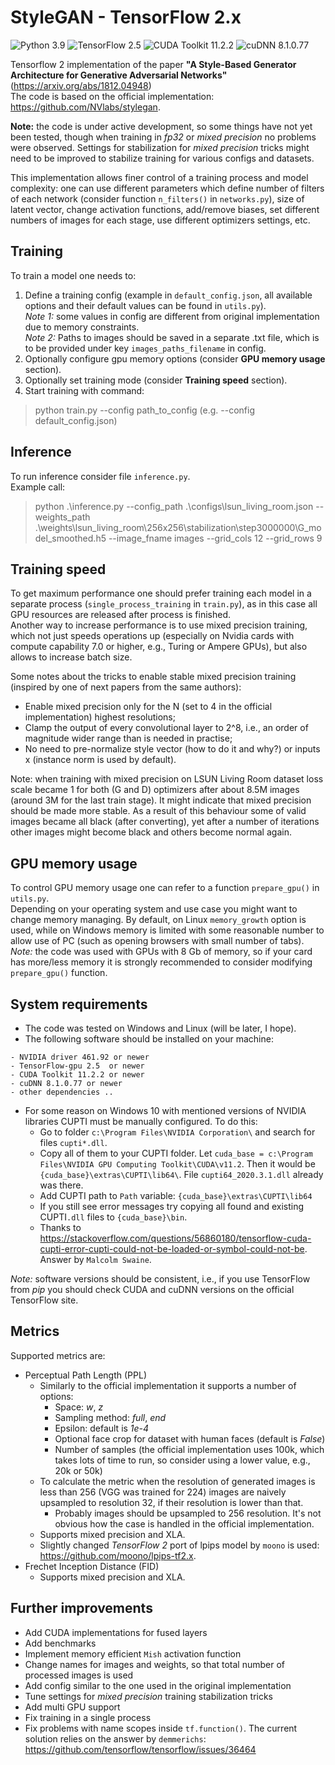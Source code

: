 # StyleGAN - TensorFlow 2.x

![Python 3.9](https://img.shields.io/badge/python-3.9-green.svg?style=plastic)
![TensorFlow 2.5](https://img.shields.io/badge/tensorflow-2.5-green.svg?style=plastic)
![CUDA Toolkit 11.2.2](https://img.shields.io/badge/cudatoolkit-11.2.2-green.svg?style=plastic)
![cuDNN 8.1.0.77](https://img.shields.io/badge/cudnn-8.1.0.77-green.svg?style=plastic)

Tensorflow 2 implementation of the paper 
**"A Style-Based Generator Architecture for Generative Adversarial Networks"** (https://arxiv.org/abs/1812.04948) <br>
The code is based on the official implementation: https://github.com/NVlabs/stylegan.

**Note:** the code is under active development, so some things have not yet been tested, though when training in 
*fp32* or *mixed precision* no problems were observed. 
Settings for stabilization for *mixed precision* tricks might need to be improved to stabilize training for various configs and datasets.

This implementation allows finer control of a training process and model complexity: 
one can use different parameters which define number of filters of each network (consider function `n_filters()` in `networks.py`), 
size of latent vector, change activation functions, add/remove biases, set different numbers of images for each stage, 
use different optimizers settings,
etc.


## Training

To train a model one needs to:

1. Define a training config (example in `default_config.json`, all available options and their default values can be found in `utils.py`). 
   <br>*Note 1:* some values in config are different from original implementation due to memory constraints.
   <br>*Note 2:* Paths to images should be saved in a separate .txt file, 
   which is to be provided under key `images_paths_filename` in config.
2. Optionally configure gpu memory options (consider **GPU memory usage** section).
3. Optionally set training mode (consider **Training speed** section).
4. Start training with command: <br>

> python train.py --config path_to_config (e.g. --config default_config.json)


## Inference

To run inference consider file `inference.py`. <br>
Example call: <br>
> python .\inference.py --config_path .\configs\lsun_living_room.json  --weights_path .\weights\lsun_living_room\256x256\stabilization\step3000000\G_model_smoothed.h5 --image_fname images --grid_cols 12 --grid_rows 9


## Training speed

To get maximum performance one should prefer training each model in a separate process (`single_process_training` in `train.py`), 
as in this case all GPU resources are released after process is finished.  <br>
Another way to increase performance is to use mixed precision training, which not just speeds operations up 
(especially on Nvidia cards with compute capability 7.0 or higher, e.g., Turing or Ampere GPUs), but also allows to increase batch size. <br>

Some notes about the tricks to enable stable mixed precision training (inspired by one of next papers from the same authors):
* Enable mixed precision only for the N (set to 4 in the official implementation) highest resolutions;
* Clamp the output of every convolutional layer to 2^8, i.e., an order of magnitude wider range than is needed in practise;
* No need to pre-normalize style vector (how to do it and why?) or inputs x (instance norm is used by default).

Note: when training with mixed precision on LSUN Living Room dataset loss scale became 1 for both (G and D) optimizers
after about 8.5M images (around 3M for the last train stage). 
It might indicate that mixed precision should be made more stable. 
As a result of this behaviour some of valid images became all black (after converting), 
yet after a number of iterations other images might become black and others become normal again.


## GPU memory usage

To control GPU memory usage one can refer to a function `prepare_gpu()` in `utils.py`. 
<br>
Depending on your operating system and use case you might want to change memory managing. 
By default, on Linux `memory_growth` option is used, while on Windows memory is limited with some reasonable number to allow use of PC (such as opening browsers with small number of tabs).
<br>
*Note:* the code was used with GPUs with 8 Gb of memory, so if your card has more/less memory it is strongly recommended to consider modifying `prepare_gpu()` function. 

## System requirements

* The code was tested on Windows and Linux (will be later, I hope). 
* The following software should be installed on your machine:
```
- NVIDIA driver 461.92 or newer
- TensorFlow-gpu 2.5  or newer
- CUDA Toolkit 11.2.2 or newer
- cuDNN 8.1.0.77 or newer
- other dependencies ..
```
* For some reason on Windows 10 with mentioned versions of NVIDIA libraries CUPTI must be manually configured. To do this:
  - Go to folder `c:\Program Files\NVIDIA Corporation\` and search for files `cupti*.dll`. 
  - Copy all of them to your CUPTI folder. 
    Let `cuda_base = c:\Program Files\NVIDIA GPU Computing Toolkit\CUDA\v11.2`. 
    Then it would be `{cuda_base}\extras\CUPTI\lib64\`. 
    File `cupti64_2020.3.1.dll` already was there.
  - Add CUPTI path to `Path` variable: `{cuda_base}\extras\CUPTI\lib64`
  - If you still see error messages try copying all found and existing CUPTI`.dll` files to `{cuda_base}\bin`.
  - Thanks to https://stackoverflow.com/questions/56860180/tensorflow-cuda-cupti-error-cupti-could-not-be-loaded-or-symbol-could-not-be.
  Answer by `Malcolm Swaine`.
    
*Note:* software versions should be consistent, i.e., if you use TensorFlow from *pip* 
you should check CUDA and cuDNN versions on the official TensorFlow site.


## Metrics

Supported metrics are:
* Perceptual Path Length (PPL)
  - Similarly to the official implementation it supports a number of options:
      * Space: *w*, *z*
      * Sampling method: *full*, *end*
      * Epsilon: default is *1e-4*
      * Optional face crop for dataset with human faces (default is *False*) 
      * Number of samples (the official implementation uses 100k, which takes lots of time to run, 
        so consider using a lower value, e.g., 20k or 50k)
  - To calculate the metric when the resolution of generated images is less than 256 (VGG was trained for 224) 
    images are naively upsampled to resolution 32, if their resolution is lower than that.
      * Probably images should be upsampled to 256 resolution. It's not obvious how the case is handled in the official implementation.
  - Supports mixed precision and XLA.
  - Slightly changed *TensorFlow 2* port of lpips model by `moono` is used: https://github.com/moono/lpips-tf2.x.
* Frechet Inception Distance (FID)
  - Supports mixed precision and XLA.
  

## Further improvements

- Add CUDA implementations for fused layers
- Add benchmarks
- Implement memory efficient `Mish` activation function
- Change names for images and weights, so that total number of processed images is used
- Add config similar to the one used in the original implementation
- Tune settings for *mixed precision* training stabilization tricks
- Add multi GPU support
- Fix training in a single process
- Fix problems with name scopes inside `tf.function()`. 
  The current solution relies on the answer by `demmerichs`: https://github.com/tensorflow/tensorflow/issues/36464 
  